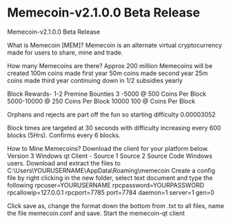 Memecoin-v2.1.0.0 Beta Release
=========

Memecoin-v2.1.0.0 Beta Release

What is Memecoin [MEM]? 
 Memecoin is an alternate virtual cryptocurrency made for users to share, mine and trade. 

How many Memecoins are there? 
Approx 200 million Memecoins will be created 
100m coins made first year 
50m coins made second year 
25m coins made third year continuing down in 1/2 subsidies yearly

Block Rewards- 
1-2 Premine Bounties
 3 -5000  @ 500 Coins Per Block
5000-10000 @ 250 Coins Per Block
10000 100  @ Coins Per Block

Orphans and rejects are part off the fun so starting difficulty 0.00003052

Block times are targeted at 30 seconds with difficulty increasing every 600 blocks (5Hrs). Confirms every 6 blocks.

 How to Mine Memecoins? 
Download the client for your platform below.
Version 3 
Windows qt Client - Source 1 Source 2
Source Code 
Windows users. Download and extract the files to C:\Users\YOURUSERNAME\AppData\Roaming\memecoin
Create a config file by right clicking in the new folder, select text document and type the following
rpcuser=YOURUSERNAME 
rpcpassword=YOURPASSWORD
rpcallowip=127.0.0.1 
rpcport=7785 
port=7784
daemon=1 
server=1 
gen=0


Click save as, change the format down the bottom from .txt to all files, name the file memecoin.conf and save. Start the memecoin-qt client
